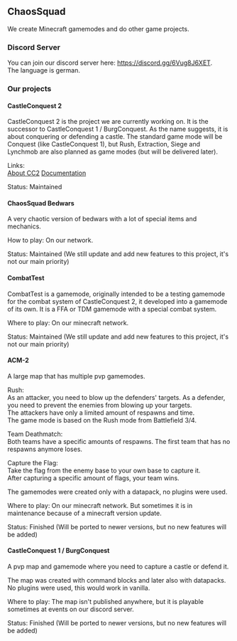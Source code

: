 ## ChaosSquad
We create Minecraft gamemodes and do other game projects.

### Discord Server
You can join our discord server here: https://discord.gg/6Vug8J6XET.  
The language is german.

### Our projects
#### CastleConquest 2
CastleConquest 2 is the project we are currently working on. It is the successor to CastleConquest 1 / BurgConquest.
As the name suggests, it is about conquering or defending a castle.
The standard game mode will be Conquest (like CastleConquest 1), but Rush, Extraction, Siege and Lynchmob are also planned as game modes (but will be delivered later).

Links:  
[About CC2](https://chaossquad.net/castle-conquest-2/) [Documentation](https://documentation.chaossquad.net/books/castle-conquest-2)

Status: Maintained
#### ChaosSquad Bedwars
A very chaotic version of bedwars with a lot of special items and mechanics.
  
How to play: On our network.
  
Status: Maintained (We still update and add new features to this project, it's not our main priority)
#### CombatTest
CombatTest is a gamemode, originally intended to be a testing gamemode for the combat system of CastleConquest 2, it developed into a gamemode of its own.
It is a FFA or TDM gamemode with a special combat system.
  
Where to play: On our minecraft network.
  
Status: Maintained (We still update and add new features to this project, it's not our main priority)
#### ACM-2
A large map that has multiple pvp gamemodes.
  
Rush:  
As an attacker, you need to blow up the defenders' targets. As a defender, you need to prevent the enemies from blowing up your targets.  
The attackers have only a limited amount of respawns and time.  
The game mode is based on the Rush mode from Battlefield 3/4.
  
Team Deathmatch:  
Both teams have a specific amounts of respawns. The first team that has no respawns anymore loses.
  
Capture the Flag:  
Take the flag from the enemy base to your own base to capture it.  
After capturing a specific amount of flags, your team wins.
  
The gamemodes were created only with a datapack, no plugins were used.
  
Where to play: On our minecraft network. But sometimes it is in maintenance because of a minecraft version update.
  
Status: Finished (Will be ported to newer versions, but no new features will be added)
#### CastleConquest 1 / BurgConquest
A pvp map and gamemode where you need to capture a castle or defend it.
  
The map was created with command blocks and later also with datapacks.  
No plugins were used, this would work in vanilla.
  
Where to play: The map isn't published anywhere, but it is playable sometimes at events on our discord server.
  
Status: Finished (Will be ported to newer versions, but no new features will be added)
